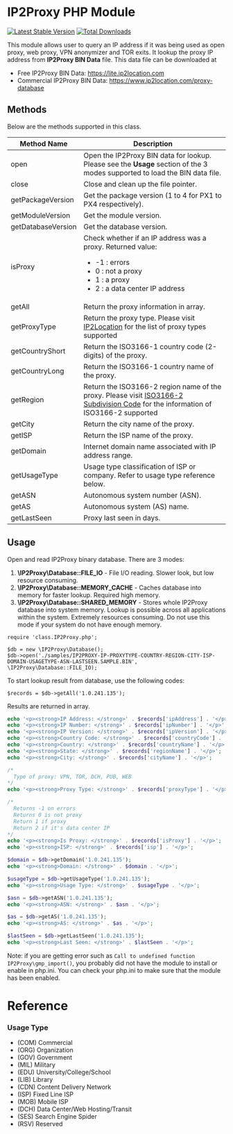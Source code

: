 # IP2Proxy PHP Module
[![Latest Stable Version](https://img.shields.io/packagist/v/ip2location/ip2proxy-php.svg)](https://packagist.org/packages/ip2location/ip2proxy-php)
[![Total Downloads](https://img.shields.io/packagist/dt/ip2location/ip2proxy-php.svg?style=flat-square)](https://packagist.org/packages/ip2location/ip2proxy-php)

This module allows user to query an IP address if it was being used as open proxy, web proxy, VPN anonymizer and TOR exits. It lookup the proxy IP address from **IP2Proxy BIN Data** file. This data file can be downloaded at

* Free IP2Proxy BIN Data: https://lite.ip2location.com
* Commercial IP2Proxy BIN Data: https://www.ip2location.com/proxy-database

## Methods
Below are the methods supported in this class.

|Method Name|Description|
|---|---|
|open|Open the IP2Proxy BIN data for lookup. Please see the **Usage** section of the 3 modes supported to load the BIN data file.|
|close|Close and clean up the file pointer.|
|getPackageVersion|Get the package version (1 to 4 for PX1 to PX4 respectively).|
|getModuleVersion|Get the module version.|
|getDatabaseVersion|Get the database version.|
|isProxy|Check whether if an IP address was a proxy. Returned value:<ul><li>-1 : errors</li><li>0 : not a proxy</li><li>1 : a proxy</li><li>2 : a data center IP address</li></ul>|
|getAll|Return the proxy information in array.|
|getProxyType|Return the proxy type. Please visit <a href="https://www.ip2location.com/databases/px4-ip-proxytype-country-region-city-isp" target="_blank">IP2Location</a> for the list of proxy types supported|
|getCountryShort|Return the ISO3166-1 country code (2-digits) of the proxy.|
|getCountryLong|Return the ISO3166-1 country name of the proxy.|
|getRegion|Return the ISO3166-2 region name of the proxy. Please visit <a href="https://www.ip2location.com/free/iso3166-2" target="_blank">ISO3166-2 Subdivision Code</a> for the information of ISO3166-2 supported|
|getCity|Return the city name of the proxy.|
|getISP|Return the ISP name of the proxy.|
|getDomain|Internet domain name associated with IP address range.|
|getUsageType|Usage type classification of ISP or company. Refer to usage type reference below.|
|getASN|Autonomous system number (ASN).|
|getAS|Autonomous system (AS) name.|
|getLastSeen|Proxy last seen in days.|

## Usage

Open and read IP2Proxy binary database. There are 3 modes:

1. **\IP2Proxy\Database::FILE_IO** - File I/O reading. Slower look, but low resource consuming.
2. **\IP2Proxy\Database::MEMORY_CACHE** - Caches database into memory for faster lookup. Required high memory.
3. **\IP2Proxy\Database::SHARED_MEMORY** - Stores whole IP2Proxy database into system memory. Lookup is possible across all applications within the system.  Extremely resources consuming. Do not use this mode if your system do not have enough memory.

```
require 'class.IP2Proxy.php';

$db = new \IP2Proxy\Database();
$db->open('./samples/IP2PROXY-IP-PROXYTYPE-COUNTRY-REGION-CITY-ISP-DOMAIN-USAGETYPE-ASN-LASTSEEN.SAMPLE.BIN', \IP2Proxy\Database::FILE_IO);
```

To start lookup result from database, use the following codes:

```
$records = $db->getAll('1.0.241.135');
```

Results are returned in array.

```php
echo '<p><strong>IP Address: </strong>' . $records['ipAddress'] . '</p>';
echo '<p><strong>IP Number: </strong>' . $records['ipNumber'] . '</p>';
echo '<p><strong>IP Version: </strong>' . $records['ipVersion'] . '</p>';
echo '<p><strong>Country Code: </strong>' . $records['countryCode'] . '</p>';
echo '<p><strong>Country: </strong>' . $records['countryName'] . '</p>';
echo '<p><strong>State: </strong>' . $records['regionName'] . '</p>';
echo '<p><strong>City: </strong>' . $records['cityName'] . '</p>';

/*
  Type of proxy: VPN, TOR, DCH, PUB, WEB
*/
echo '<p><strong>Proxy Type: </strong>' . $records['proxyType'] . '</p>';

/*
  Returns -1 on errors
  Returns 0 is not proxy
  Return 1 if proxy
  Return 2 if it's data center IP
*/
echo '<p><strong>Is Proxy: </strong>' . $records['isProxy'] . '</p>';
echo '<p><strong>ISP: </strong>' . $records['isp'] . '</p>';

$domain = $db->getDomain('1.0.241.135');
echo '<p><strong>Domain: </strong>' . $domain . '</p>';

$usageType = $db->getUsageType('1.0.241.135');
echo '<p><strong>Usage Type: </strong>' . $usageType . '</p>';

$asn = $db->getASN('1.0.241.135');
echo '<p><strong>ASN: </strong>' . $asn . '</p>';

$as = $db->getAS('1.0.241.135');
echo '<p><strong>AS: </strong>' . $as . '</p>';

$lastSeen = $db->getLastSeen('1.0.241.135');
echo '<p><strong>Last Seen: </strong>' . $lastSeen . '</p>';
```

Note: if you are getting error such as `Call to undefined function IP2Proxy\gmp_import()`, you probably did not have the module to install or enable in php.ini. You can check your php.ini to make sure that the module has been enabled.

# Reference

### Usage Type

- (COM) Commercial
- (ORG) Organization
- (GOV) Government
- (MIL) Military
- (EDU) University/College/School
- (LIB) Library
- (CDN) Content Delivery Network
- (ISP) Fixed Line ISP
- (MOB) Mobile ISP
- (DCH) Data Center/Web Hosting/Transit
- (SES) Search Engine Spider
- (RSV) Reserved